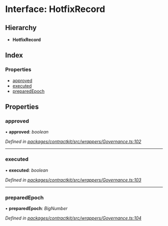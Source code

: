 # Interface: HotfixRecord

## Hierarchy

* **HotfixRecord**

## Index

### Properties

* [approved](_wrappers_governance_.hotfixrecord.md#approved)
* [executed](_wrappers_governance_.hotfixrecord.md#executed)
* [preparedEpoch](_wrappers_governance_.hotfixrecord.md#preparedepoch)

## Properties

###  approved

• **approved**: *boolean*

*Defined in [packages/contractkit/src/wrappers/Governance.ts:102](https://github.com/celo-org/celo-monorepo/blob/06adf8b7a/packages/contractkit/src/wrappers/Governance.ts#L102)*

___

###  executed

• **executed**: *boolean*

*Defined in [packages/contractkit/src/wrappers/Governance.ts:103](https://github.com/celo-org/celo-monorepo/blob/06adf8b7a/packages/contractkit/src/wrappers/Governance.ts#L103)*

___

###  preparedEpoch

• **preparedEpoch**: *BigNumber*

*Defined in [packages/contractkit/src/wrappers/Governance.ts:104](https://github.com/celo-org/celo-monorepo/blob/06adf8b7a/packages/contractkit/src/wrappers/Governance.ts#L104)*
